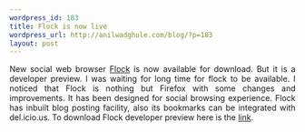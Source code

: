 ```yaml
--- 
wordpress_id: 183
title: Flock is now live
wordpress_url: http://anilwadghule.com/blog/?p=183
layout: post
---
```

<div style="text-align: justify;">New social web browser <a href="http://flock.com/">Flock</a> is now available for download. But it is a developer preview. I was waiting for long time for flock to be available. I noticed that Flock is nothing but Firefox with some changes and improvements. It has been designed for social browsing experience. Flock has inbuilt blog posting facility, also its bookmarks can be integrated with del.icio.us. To download Flock developer preview here is the <a href="http://www.flock.com/developer/download/preview/">link</a>.</div>

